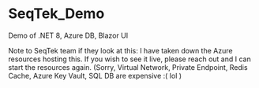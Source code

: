 # SeqTek_Demo
Demo of .NET 8, Azure DB, Blazor UI


Note to SeqTek team if they look at this: I have taken down the Azure resources hosting this. If you wish to see it live, please reach out and I can start the resources again. (Sorry, Virtual Network, Private Endpoint, Redis Cache, Azure Key Vault, SQL DB are expensive :( lol )
